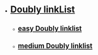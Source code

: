- # [Doubly linkList ](https://github.com/MahendraSH/dsa-cpp/tree/main/learnLinkList/DLL)

  - ## [ easy Doubly linklist ](https://github.com/MahendraSH/dsa-cpp/tree/main/learnLinkList/DLL/easy)
  - ## [ medium Doubly linklist ](https://github.com/MahendraSH/dsa-cpp/tree/main/learnLinkList/DLL/medium)
